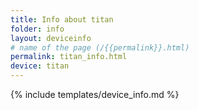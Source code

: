 ```yaml
---
title: Info about titan
folder: info
layout: deviceinfo
# name of the page (/{{permalink}}.html)
permalink: titan_info.html
device: titan
---
```

{% include templates/device_info.md %}
